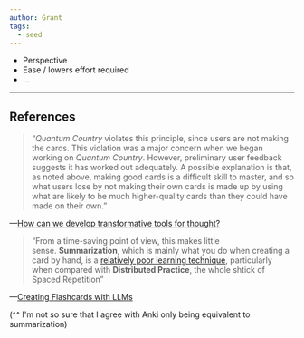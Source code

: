 ```yaml
---
author: Grant
tags:
  - seed
---
```

- Perspective
- Ease / lowers effort required
- ...


---
## References

>“_Quantum Country_ violates this principle, since users are not making the cards. This violation was a major concern when we began working on _Quantum Country_. However, preliminary user feedback suggests it has worked out adequately. A possible explanation is that, as noted above, making good cards is a difficult skill to master, and so what users lose by not making their own cards is made up by using what are likely to be much higher-quality cards than they could have made on their own.”

—[How can we develop transformative tools for thought?](https://numinous.productions/ttft/)


>“From a time-saving point of view, this makes little sense. **Summarization**, which is mainly what you do when creating a card by hand, is a [relatively poor learning technique](https://pubmed.ncbi.nlm.nih.gov/26173288/), particularly when compared with **Distributed Practice**, the whole shtick of Spaced Repetition”

—[Creating Flashcards with LLMs](https://www.lesswrong.com/posts/hGhBhLsgNWLCJ3g9b/creating-flashcards-with-llms)

(^^ I'm not so sure that I agree with Anki only being equivalent to summarization)
